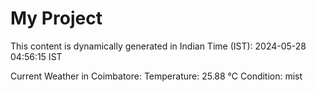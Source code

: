 # My Project

This content is dynamically generated in Indian Time (IST): 2024-05-28 04:56:15 IST


Current Weather in Coimbatore:
Temperature: 25.88 °C
Condition: mist
